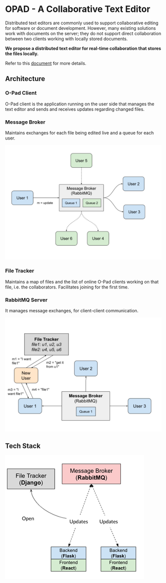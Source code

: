 # OPAD - A Collaborative Text Editor
Distributed text editors are commonly used to support collaborative editing for software or document development. However, many existing solutions work with documents on the server; they do not support direct collaboration between two clients working with locally stored documents. 

**We propose a distributed text editor for real-time collaboration that stores the files locally.**

Refer to this [document](https://github.com/O-Pad/.github/blob/main/DSCD%20Project%20Slides.pdf) for more details. 


## Architecture

### O-Pad Client
O-Pad client is the application running on the user side that manages the text editor and sends and receives updates regarding changed files.

### Message Broker 
Maintains exchanges for each file being edited live and a queue for each user. 

![](https://github.com/O-Pad/.github/blob/main/profile/images/1.png)

### File Tracker
Maintains a map of files and the list of online O-Pad clients working on that file, i.e. the collaborators. Facilitates joining for the first time.

### RabbitMQ Server
It manages message exchanges, for client-client communication.

![](https://github.com/O-Pad/.github/blob/main/profile/images/2.png)

## Tech Stack
![](https://github.com/O-Pad/.github/blob/main/profile/images/3.png)



